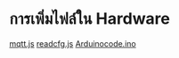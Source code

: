 # การเพิ่มไฟล์ใน Hardware #

[mqtt.js](https://github.com/ThanaloekKaisai/IoT-Design_MQTT_Guide/blob/main/mqtt.js)
[readcfg.js](https://github.com/ThanaloekKaisai/IoT-Design_MQTT_Guide/blob/main/readcfg.js)
[Arduinocode.ino](https://github.com/ThanaloekKaisai/IoT-Design_MQTT_Guide/blob/main/Hardware_Code.ino)
